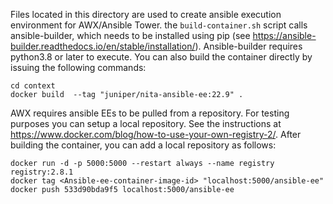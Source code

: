 Files located in this directory are used to create ansible execution environment for AWX/Ansible Tower. the ```build-container.sh``` script calls ansible-builder, which needs to be installed using pip (see https://ansible-builder.readthedocs.io/en/stable/installation/). Ansible-builder requires python3.8 or later to execute. You can also build the container directly by issuing the following commands:

```
cd context
docker build  --tag "juniper/nita-ansible-ee:22.9" .
```

AWX requires ansible EEs to be pulled from a repository. For testing purposes you can setup a local repository. See the instructions at https://www.docker.com/blog/how-to-use-your-own-registry-2/. After building the container, you can add a local repository as follows:

```
docker run -d -p 5000:5000 --restart always --name registry registry:2.8.1
docker tag <Ansible-ee-container-image-id> "localhost:5000/ansible-ee"
docker push 533d90bda9f5 localhost:5000/ansible-ee
```
